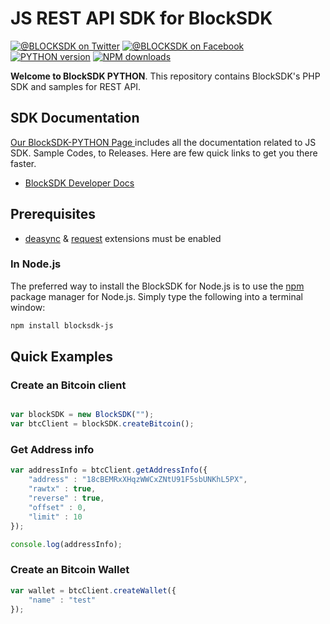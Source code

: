# JS REST API SDK for BlockSDK
[![@BLOCKSDK on Twitter](https://img.shields.io/badge/twitter-%40BLOCKSDK-blue.svg)](https://twitter.com/BlockSdk)
[![@BLOCKSDK on Facebook](https://img.shields.io/badge/facebook-%40BLOCKSDK-blue.svg)](https://www.facebook.com/blocksdk)
[![PYTHON version](https://img.shields.io/pypi/v/BlockSDK.svg)](https://pypi.python.org/pypi/BlockSDK)
[![NPM downloads](https://img.shields.io/pypi/pyversions/BlockSDK.svg)](https://pypi.python.org/pypi/BlockSDK)

__Welcome to BlockSDK PYTHON__. This repository contains BlockSDK's PHP SDK and samples for REST API.

## SDK Documentation
[ Our BlockSDK-PYTHON Page ](https://docs.blocksdk.com/) includes all the documentation related to JS SDK. Sample Codes, to Releases. Here are few quick links to get you there faster.
* [ BlockSDK Developer Docs]

## Prerequisites

   - [deasync](https://www.npmjs.com/package/deasync) & [request](https://www.npmjs.com/package/request) extensions must be enabled
   
### In Node.js

The preferred way to install the BlockSDK for Node.js is to use the
[npm](http://npmjs.org) package manager for Node.js. Simply type the following
into a terminal window:

```sh
npm install blocksdk-js
```

## Quick Examples
### Create an Bitcoin client
```javascript

var blockSDK = new BlockSDK("");
var btcClient = blockSDK.createBitcoin();	
```
### Get Address info
```javascript
var addressInfo = btcClient.getAddressInfo({
    "address" : "18cBEMRxXHqzWWCxZNtU91F5sbUNKhL5PX",
    "rawtx" : true,
    "reverse" : true,
    "offset" : 0,
    "limit" : 10
});

console.log(addressInfo);
```

### Create an Bitcoin Wallet
```javascript
var wallet = btcClient.createWallet({
    "name" : "test"
});
```

[install-packagist]: https://packagist.org/packages/block-chen/blocksdk-php
[npm]:(http://npmjs.org)
[packagist]: http://packagist.org
[BlockSDK Developer Docs]: https://docs.blocksdk.com
